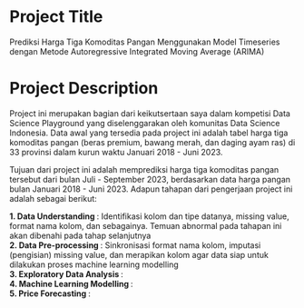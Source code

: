 # Project Title
Prediksi Harga Tiga Komoditas Pangan Menggunakan Model Timeseries dengan Metode Autoregressive Integrated Moving Average (ARIMA)

# Project Description
Project ini merupakan bagian dari keikutsertaan saya dalam kompetisi Data Science Playground yang diselenggarakan oleh komunitas Data Science Indonesia. Data awal yang tersedia pada project ini adalah tabel harga tiga komoditas pangan (beras premium, bawang merah, dan daging ayam ras) di 33 provinsi dalam kurun waktu Januari 2018 - Juni 2023.

Tujuan dari project ini adalah memprediksi harga tiga komoditas pangan tersebut dari bulan Juli - September 2023, berdasarkan data harga pangan bulan Januari 2018 - Juni 2023. Adapun tahapan dari pengerjaan project ini adalah sebagai berikut:

<b> 1. Data Understanding </b>          : Identifikasi kolom dan tipe datanya, missing value, format nama kolom, dan sebagainya. Temuan abnormal pada tahapan ini akan dibenahi pada tahap selanjutnya <br>
<b> 2. Data Pre-processing </b>         : Sinkronisasi format nama kolom, imputasi (pengisian) missing value, dan merapikan kolom agar data siap untuk dilakukan proses machine learning modelling <br>
<b> 3. Exploratory Data Analysis  </b>  : <br>
<b> 4. Machine Learning Modelling </b>  : <br>
<b> 5. Price Forecasting          </b>  : <br>

